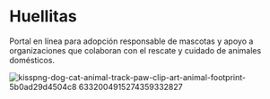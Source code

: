 # Huellitas

Portal en línea para adopción responsable de mascotas y apoyo a organizaciones que colaboran con el rescate y cuidado de animales domésticos.

![kisspng-dog-cat-animal-track-paw-clip-art-animal-footprint-5b0ad29d4504c8 6332004915274359332827](https://user-images.githubusercontent.com/103786368/215800389-78606cec-1c5d-448a-88ec-df9013d68485.png)
